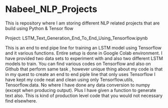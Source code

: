 # Nabeel_NLP_Projects
This is repository where I am storing different NLP related projects that are build using Python &amp; Tensor flow

Project: LSTM_Text_Generation_End_To_End_Using_Tensorflow.ipynb

This is an end to end pipe line for training an LSTM model using Tensorflow and it various functions.
Entire setup is done in Google Colab environment.
I have provided two data sets to experiment with and also two different LSTM models to train. 
You can find various codes on Tensorflow and also on Github that perform same task , however unique thing about my code is that 
in my quest to create an end to end piple line that only uses Tensorflow I have kept my code neat and clean using only Tensorflow.utils, Tensorflow.data.
No where I have done any data conversion to numpy (except when producing output). Plus I have given a function to generate text also. 
This is kind of production level code that you would not necessary find elsewhere.
